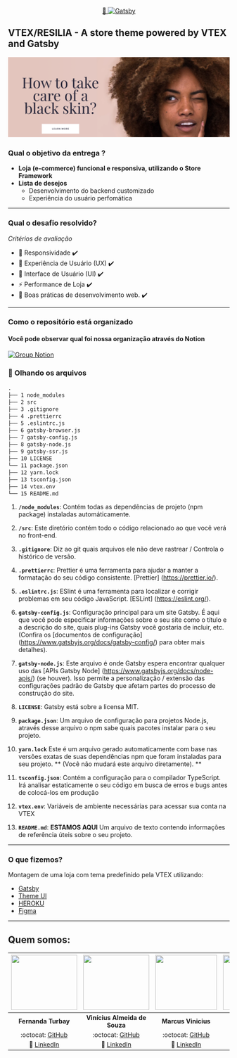 <p align="center">
  <a href="https://storetheme.vtex.com/">
    🚀  <img alt="Gatsby" src="https://storecomponents.vtexassets.com/arquivos/store-theme-logo.png" width="250" />
  </a>
</p>

## VTEX/RESILIA - A store theme powered by VTEX and Gatsby
<p align="center">
    <img alt="Banner Site" src="https://raw.githubusercontent.com/allankildare/black-beauty-projeto-vtex/README-viniciusalmeidas-alteracao/src/images/blackROSA.png" width="650" />
</p>

### Qual o objetivo da entrega ?

- **Loja (e-commerce) funcional e responsiva, utilizando o Store Framework**
- **Lista de desejos**
    - Desenvolvimento do backend customizado
    - Experiência do usuário perfomática

<hr>

### Qual o desafio resolvido?

*Critérios de avaliação*

- :iphone: Responsividade :heavy_check_mark:
- :flashlight: Experiência de Usuário (UX) :heavy_check_mark:
- :cinema: Interface de Usuário (UI) :heavy_check_mark:
- ⚡ Performance de Loja :heavy_check_mark:
- :dart: Boas práticas de desenvolvimento web. :heavy_check_mark:

<hr>


### Como o repositório está organizado

#### Você pode observar qual foi nossa organização através do Notion

<a href="https://www.notion.so/P-gina-Inicial-409363ccfd71408090fb2bca6169efea">
  <img alt="Group Notion" src="https://i.pinimg.com/originals/f5/50/f9/f550f940f42ecf816241806e4386d216.png" width="50" />
</a>

### 🧐 Olhando os arquivos

    .
    ├── 1 node_modules
    ├── 2 src
    ├── 3 .gitignore
    ├── 4 .prettierrc
    ├── 5 .eslintrc.js
    ├── 6 gatsby-browser.js
    ├── 7 gatsby-config.js
    ├── 8 gatsby-node.js
    ├── 9 gatsby-ssr.js
    ├── 10 LICENSE
    └── 11 package.json
    ├── 12 yarn.lock
    ├── 13 tsconfig.json
    ├── 14 vtex.env
    └── 15 README.md

1.  **`/node_modules`**: Contém todas as dependências de projeto (npm package) instaladas automáticamente.

2.  **`/src`**: Este diretório contém todo o código relacionado ao que você verá no front-end.

3.  **`.gitignore`**: Diz ao git quais arquivos ele não deve rastrear / Controla o histórico de versão.

4.  **`.prettierrc`**: Prettier é uma ferramenta para ajudar a manter a formatação do seu código consistente. [Prettier] (https://prettier.io/). 

5.  **`.eslintrc.js`**: ESlint é uma ferramenta para localizar e corrigir problemas em seu código JavaScript. [ESLint] (https://eslint.org/). 

6.  **`gatsby-config.js`**: Configuração principal para um site Gatsby. É aqui que você pode especificar informações sobre o seu site como o título e a descrição do site, quais plug-ins Gatsby você gostaria de incluir, etc. (Confira os [documentos de configuração] (https://www.gatsbyjs.org/docs/gatsby-config/) para obter mais detalhes).

7.  **`gatsby-node.js`**: Este arquivo é onde Gatsby espera encontrar qualquer uso das [APIs Gatsby Node] (https://www.gatsbyjs.org/docs/node-apis/) (se houver). Isso permite a personalização / extensão das configurações padrão de Gatsby que afetam partes do processo de construção do site.

8.  **`LICENSE`**: Gatsby está sobre a licensa MIT.

9. **`package.json`**: Um arquivo de configuração para projetos Node.js, através desse arquivo o npm sabe quais pacotes instalar para o seu projeto.

10. **`yarn.lock`** Este é um arquivo gerado automaticamente com base nas versões exatas de suas dependências npm que foram instaladas para seu projeto. ** (Você não mudará este arquivo diretamente). **

11. **`tsconfig.json`**: Contém a configuração para o compilador TypeScript. Irá analisar estaticamente o seu código em busca de erros e bugs antes de colocá-los em produção

12. **`vtex.env`**: Variáveis de ambiente necessárias para acessar sua conta na VTEX

13. **`README.md`**: **ESTAMOS AQUI** Um arquivo de texto contendo informações de referência úteis sobre o seu projeto.

<hr> 

### O que fizemos?

Montagem de uma loja com tema predefinido pela VTEX utilizando:

- [Gatsby](https://www.gatsbyjs.org/)
- [Theme UI](https://theme-ui.com/getting-started/)
- [HEROKU](https://devcenter.heroku.com/categories/reference)
- [Figma](https://www.figma.com/file/V8JMmf2csPbFQZZp6CeYmm?embed_host=notion&kind=&node-id=17%3A335&viewer=1)
<hr>

## **Quem somos:**
  
| <img src="https://github.com/fernandaturbay.png" width="150" height="125">  |  <img src="https://github.com/viniciusalmeidas.png" width="150" height="125">  | <img src="https://github.com/Marcusvinimf.png" width="140" height="125"> | <img src="https://github.com/greiciane93x.png" width="150" height="125"> | <img src="https://github.com/allankildare.png" width="150" height="125"> |
| :--------------: | :--------------: | :---------------: | :--------: | :--------: |
|  **Fernanda Turbay** |  **Vinícius Almeida de Souza** | **Marcus Vinicius** | **Greiciane Assis** | **Allan Kildare** | 
| :octocat: [GitHub](https://github.com/fernandaturbay) | :octocat: [GitHub](https://github.com/viniciusalmeidas) | :octocat: [GitHub](https://github.com/Marcusvinimf)| :octocat: [GitHub](https://github.com/greiciane93x) | :octocat: [GitHub](https://github.com/allankildare) |
| :briefcase: [LinkedIn](https://www.linkedin.com/in/fernandaturbay/) | :briefcase: [LinkedIn](https://www.linkedin.com/in/valmsou/) | :briefcase: [LinkedIn](https://www.linkedin.com/in/marcus-v-marinho/) | :briefcase: [LinkedIn](https://www.linkedin.com/in/greiciane-araujo/) | :briefcase: [LinkedIn](https://www.linkedin.com/in/allankildare/) |

<!--## 🚀 Quick start

0. **Clone this repo**

    Get up and running by cloning this repo.

    ```shell
    # Clone this repo into your machine
    npx degit vtex-sites/storecomponents.store my-awesome-store
    ```

1.  **Install dependencies**

    Install dependencies with yarn

    ```shell
    cd my-awesome-store/
    yarn
    ```

2.  **Setup env vars.**

    Chose a store by changing the `vtex.env` file and adding your own custom account name.

3.  **Start developing.**

    Navigate into your new site’s directory and start it up.

    ```shell
    gatsby develop
    ```

1.  **Open the source code and start editing!**

    Your site is now running at `http://localhost:8000`!

    _Note: You'll also see a second link: _`http://localhost:8000/___graphql`_. This is a tool you can use to experiment with querying your data. Learn more about using this tool in the [Gatsby tutorial](https://www.gatsbyjs.org/tutorial/part-five/#introducing-graphiql)._

    Open the `my-awesome-store` directory in your code editor of choice and edit `src/pages/index.js`. Save your changes and the browser will update in real-time!

## 🎓 Learning Gatsby

Looking for more guidance? Full documentation for Gatsby lives [on their website](https://www.gatsbyjs.org/). Here are some places to start:

- **For most developers, we recommend starting with Gatsby's [in-depth tutorial for creating a site with Gatsby](https://www.gatsbyjs.org/tutorial/).** It starts with zero assumptions about your level of ability and walks through every step of the process.

- **To dive straight into code samples, head [to Gatsby's documentation](https://www.gatsbyjs.org/docs/).** In particular, check out the _Guides_, _API Reference_, and _Advanced Tutorials_ sections in the sidebar.

## ⚡ Performance
This project uses Google's Lighthouse CI for analyzing the store's performance and setting performance budgets. The URLs tested can be found and changed in the `ci.collect.url` property. Feel free to change this at your will  
-->


